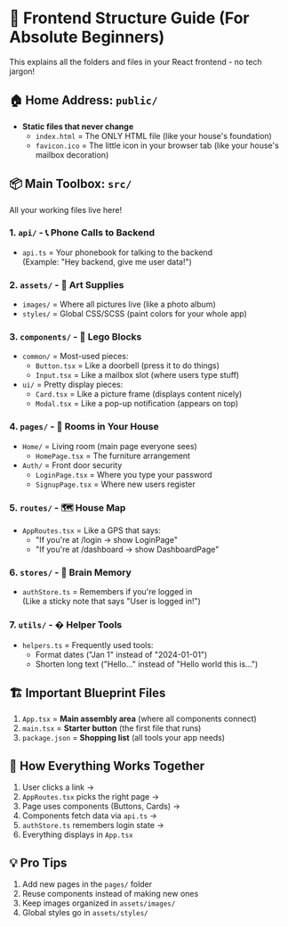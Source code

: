 # 🌟 Frontend Structure Guide (For Absolute Beginners)

This explains all the folders and files in your React frontend - no tech jargon!

## 🏠 Home Address: `public/`
- **Static files that never change**
  - `index.html` = The ONLY HTML file (like your house's foundation)
  - `favicon.ico` = The little icon in your browser tab (like your house's mailbox decoration)

## 📦 Main Toolbox: `src/`
All your working files live here!

### 1. `api/` - 📞 Phone Calls to Backend
- `api.ts` = Your phonebook for talking to the backend  
  (Example: "Hey backend, give me user data!")

### 2. `assets/` - 🎨 Art Supplies
- `images/` = Where all pictures live (like a photo album)  
- `styles/` = Global CSS/SCSS (paint colors for your whole app)

### 3. `components/` - 🔧 Lego Blocks
- `common/` = Most-used pieces:  
  - `Button.tsx` = Like a doorbell (press it to do things)  
  - `Input.tsx` = Like a mailbox slot (where users type stuff)  
- `ui/` = Pretty display pieces:  
  - `Card.tsx` = Like a picture frame (displays content nicely)  
  - `Modal.tsx` = Like a pop-up notification (appears on top)

### 4. `pages/` - 🚪 Rooms in Your House
- `Home/` = Living room (main page everyone sees)  
  - `HomePage.tsx` = The furniture arrangement  
- `Auth/` = Front door security  
  - `LoginPage.tsx` = Where you type your password  
  - `SignupPage.tsx` = Where new users register

### 5. `routes/` - 🗺️ House Map
- `AppRoutes.tsx` = Like a GPS that says:  
  - "If you're at /login → show LoginPage"  
  - "If you're at /dashboard → show DashboardPage"

### 6. `stores/` - 🧠 Brain Memory
- `authStore.ts` = Remembers if you're logged in  
  (Like a sticky note that says "User is logged in!")

### 7. `utils/` - � Helper Tools
- `helpers.ts` = Frequently used tools:  
  - Format dates ("Jan 1" instead of "2024-01-01")  
  - Shorten long text ("Hello..." instead of "Hello world this is...")

## 🏗️ Important Blueprint Files
1. `App.tsx` = **Main assembly area** (where all components connect)  
2. `main.tsx` = **Starter button** (the first file that runs)  
3. `package.json` = **Shopping list** (all tools your app needs)  

## 🔄 How Everything Works Together
1. User clicks a link →  
2. `AppRoutes.tsx` picks the right page →  
3. Page uses components (Buttons, Cards) →  
4. Components fetch data via `api.ts` →  
5. `authStore.ts` remembers login state →  
6. Everything displays in `App.tsx`

## 💡 Pro Tips
1. Add new pages in the `pages/` folder
2. Reuse components instead of making new ones
3. Keep images organized in `assets/images/`
4. Global styles go in `assets/styles/`

